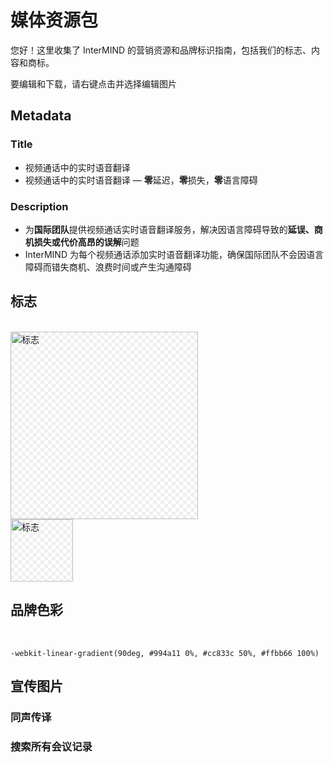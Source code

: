 # 媒体资源包

您好！这里收集了 InterMIND 的营销资源和品牌标识指南，包括我们的标志、内容和商标。

要编辑和下载，请右键点击并选择编辑图片

## Metadata

### Title

- 视频通话中的实时语音翻译
- 视频通话中的实时语音翻译 — **零**延迟，**零**损失，**零**语言障碍

### Description

- 为**国际团队**提供视频通话实时语音翻译服务，解决因语言障碍导致的**延误、商机损失或代价高昂的误解**问题
- InterMIND 为每个视频通话添加实时语音翻译功能，确保国际团队不会因语言障碍而错失商机、浪费时间或产生沟通障碍

## 标志

<br>
<img src="/logo.png" class="transparency-grid" alt="标志" width="300" >

<br>
<img src="/logo.svg" class="transparency-grid" alt="标志" width="100">

## 品牌色彩

<br>

```
-webkit-linear-gradient(90deg, #994a11 0%, #cc833c 50%, #ffbb66 100%)
```

## 宣传图片

### 同声传译

<ImageGrid :images="[
  { src: '/media-kit/animals-cartoon-3-2.png', alt: '同声传译' },
  { src: '/media-kit/animals-cartoon-1-1.png', alt: '同声传译' },
  { src: '/media-kit/5.png', alt: '同声传译' },
  { src: '/media-kit/6.png', alt: '同声传译' },
  { src: '/media-kit/animals-5-4.png', alt: '同声传译' },
]"/>

### 搜索所有会议记录

<ImageGrid :images="[
  { src: '/2d.png', alt: '同声传译' },
  { src: '/2l.png', alt: '同声传译' },
]"/>

<style>

.transparency-grid {
    background-color: #ffffff;
    background-image: 
        linear-gradient(45deg, #eeeeee 25%, transparent 25%, transparent 75%, #eeeeee 75%),
        linear-gradient(45deg, #eeeeee 25%, transparent 25%, transparent 75%, #eeeeee 75%);
    background-size: 12px 12px;
    background-position: 0 0, 6px 6px;
}

</style>